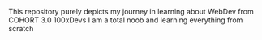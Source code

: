 This repository purely depicts my journey in learning about WebDev from COHORT 3.0 100xDevs
I am a total noob and learning everything from scratch

